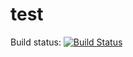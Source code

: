 # test

Build status: 
[![Build Status](https://markotest1.visualstudio.com/_apis/public/build/definitions/fbea2f70-95e3-49bb-9938-508d2d5cf554/1/badge)](https://markotest1.visualstudio.com/MyFirstProject/_build/index?definitionId=1)
